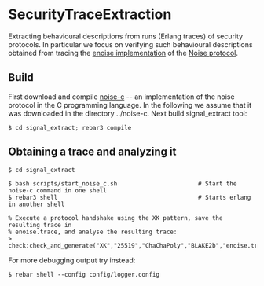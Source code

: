 SecurityTraceExtraction
=================

Extracting behavioural descriptions from runs (Erlang traces) of security protocols.
In particular we focus on verifying such behavioural descriptions obtained from
tracing the [enoise implementation](https://github.com/aeternity/enoise) of the [Noise protocol](https://noiseprotocol.org/).

Build
-----

First download and compile [noise-c](https://github.com/rweather/noise-c) -- an
implementation of the noise protocol in the C programming language. In the following we
assume that it was downloaded in the directory ../noise-c. Next build signal_extract tool:
    
    $ cd signal_extract; rebar3 compile


Obtaining a trace and analyzing it
-----------------------------------

    $ cd signal_extract
    
    $ bash scripts/start_noise_c.sh                       # Start the noise-c command in one shell
    $ rebar3 shell                                        # Starts erlang in another shell
    
    % Execute a protocol handshake using the XK pattern, save the resulting trace in
    % enoise.trace, and analyse the resulting trace:
    > check:check_and_generate("XK","25519","ChaChaPoly","BLAKE2b","enoise.trace"). 

For more debugging output try instead:
    
    $ rebar shell --config config/logger.config 
   





